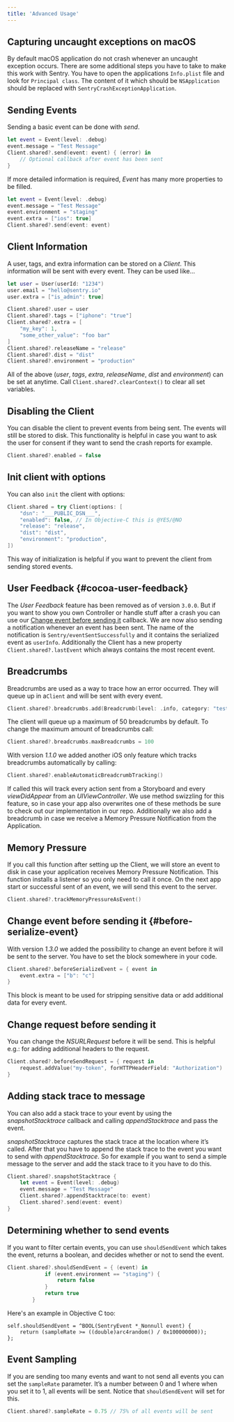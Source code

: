 ```yaml
---
title: 'Advanced Usage'
---
```


## Capturing uncaught exceptions on macOS

By default macOS application do not crash whenever an uncaught exception occurs. There are some additional steps you have to take to make this work with Sentry. You have to open the applications `Info.plist` file and look for `Principal class`. The content of it which should be `NSApplication` should be replaced with `SentryCrashExceptionApplication`.

## Sending Events

Sending a basic event can be done with _send_.

```swift
let event = Event(level: .debug)
event.message = "Test Message"
Client.shared?.send(event: event) { (error) in
    // Optional callback after event has been sent
}
```

If more detailed information is required, _Event_ has many more properties to be filled.

```swift
let event = Event(level: .debug)
event.message = "Test Message"
event.environment = "staging"
event.extra = ["ios": true]
Client.shared?.send(event: event)
```

## Client Information

A user, tags, and extra information can be stored on a _Client_. This information will be sent with every event. They can be used like...

```swift
let user = User(userId: "1234")
user.email = "hello@sentry.io"
user.extra = ["is_admin": true]

Client.shared?.user = user
Client.shared?.tags = ["iphone": "true"]
Client.shared?.extra = [
    "my_key": 1,
    "some_other_value": "foo bar"
]
Client.shared?.releaseName = "release"
Client.shared?.dist = "dist"
Client.shared?.environment = "production"
```

All of the above (_user_, _tags_, _extra_, _releaseName_, _dist_ and _environment_) can be set at anytime. Call `Client.shared?.clearContext()` to clear all set variables.

## Disabling the Client

You can disable the client to prevent events from being sent. The events will still be stored to disk. This functionality is helpful in case you want to ask the user for consent if they want to send the crash reports for example.

```swift
Client.shared?.enabled = false
```

## Init client with options

You can also `init` the client with options:

```swift
Client.shared = try Client(options: [
    "dsn": "___PUBLIC_DSN___",
    "enabled": false, // In Objective-C this is @YES/@NO
    "release": "release",
    "dist": "dist",
    "environment": "production",
])
```

This way of initialization is helpful if you want to prevent the client from sending stored events.

## User Feedback {#cocoa-user-feedback}

The _User Feedback_ feature has been removed as of version `3.0.0`. But if you want to show you own Controller or handle stuff after a crash you can use our [Change event before sending it](#before-serialize-event) callback. We are now also sending a notification whenever an event has been sent. The name of the notification is `Sentry/eventSentSuccessfully` and it contains the serialized event as `userInfo`. Additionally the Client has a new property `Client.shared?.lastEvent` which always contains the most recent event.

## Breadcrumbs

Breadcrumbs are used as a way to trace how an error occurred. They will queue up in a`Client` and will be sent with every event.

```swift
Client.shared?.breadcrumbs.add(Breadcrumb(level: .info, category: "test"))
```

The client will queue up a maximum of 50 breadcrumbs by default. To change the maximum amount of breadcrumbs call:

```swift
Client.shared?.breadcrumbs.maxBreadcrumbs = 100
```

With version _1.1.0_ we added another iOS only feature which tracks breadcrumbs automatically by calling:

```swift
Client.shared?.enableAutomaticBreadcrumbTracking()
```

If called this will track every action sent from a Storyboard and every _viewDidAppear_ from an _UIViewController_. We use method swizzling for this feature, so in case your app also overwrites one of these methods be sure to check out our implementation in our repo. Additionally we also add a breadcrumb in case we receive a Memory Pressure Notification from the Application.

## Memory Pressure

If you call this function after setting up the Client, we will store an event to disk in case your application receives Memory Pressure Notification. This function installs a listener so you only need to call it once.
On the next app start or successful sent of an event, we will send this event to the server.

```swift
Client.shared?.trackMemoryPressureAsEvent()
```

## Change event before sending it {#before-serialize-event}

With version _1.3.0_ we added the possibility to change an event before it will be sent to the server. You have to set the block somewhere in your code.

```swift
Client.shared?.beforeSerializeEvent = { event in
    event.extra = ["b": "c"]
}
```

This block is meant to be used for stripping sensitive data or add additional data for every event.

## Change request before sending it

You can change the _NSURLRequest_ before it will be send. This is helpful e.g.: for adding additional headers to the request.

```swift
Client.shared?.beforeSendRequest = { request in
    request.addValue("my-token", forHTTPHeaderField: "Authorization")
}
```

## Adding stack trace to message

You can also add a stack trace to your event by using the _snapshotStacktrace_
callback and calling _appendStacktrace_ and pass the event.

_snapshotStacktrace_ captures the stack trace at the location where it’s called. After that you have to append the stack trace to the event you want to send with _appendStacktrace_. So for example if you want to send a simple message to the server and add the stack trace to it you have to do this.

```swift
Client.shared?.snapshotStacktrace {
    let event = Event(level: .debug)
    event.message = "Test Message"
    Client.shared?.appendStacktrace(to: event)
    Client.shared?.send(event: event)
}
```

## Determining whether to send events

If you want to filter certain events, you can use `shouldSendEvent` which takes the event, returns a boolean, and decides whether or not to send the event.

```swift
Client.shared?.shouldSendEvent = { (event) in
            if (event.environment == "staging") {
                return false
            }
            return true
        }
```

Here's an example in Objective C too:

```objc
self.shouldSendEvent = ^BOOL(SentryEvent *_Nonnull event) {
    return (sampleRate >= ((double)arc4random() / 0x100000000));
};
```

## Event Sampling

If you are sending too many events and want to not send all events you can set the `sampleRate` parameter. It’s a number between 0 and 1 where when you set it to 1, all events will be sent. Notice that `shouldSendEvent` will set for this.

```swift
Client.shared?.sampleRate = 0.75 // 75% of all events will be sent
```
